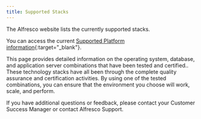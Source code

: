 ```yaml
---
title: Supported Stacks
---
```


The Alfresco website lists the currently supported stacks.

You can access the current [Supported Platform information](https://www.alfresco.com/services/subscription/supported-platforms){:target="_blank"}.

This page provides detailed information on the operating system, database, and application server combinations that have been tested and certified.. These technology stacks have all been through the complete quality assurance and certification activities. By using one of the tested combinations, you can ensure that the environment you choose will work, scale, and perform.

If you have additional questions or feedback, please contact your Customer Success Manager or contact Alfresco Support.
